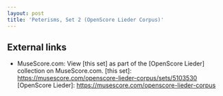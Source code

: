 ```yaml
---
layout: post
title: 'Peterisms, Set 2 (OpenScore Lieder Corpus)'
---
```


## External links

- MuseScore.com: View [this set] as part of the [OpenScore Lieder] collection on MuseScore.com.
[this set]: https://musescore.com/openscore-lieder-corpus/sets/5103530
[OpenScore Lieder]: https://musescore.com/openscore-lieder-corpus

